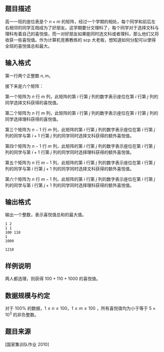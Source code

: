 ## 题目描述

高一一班的座位表是个 $n\times m$ 的矩阵，经过一个学期的相处，每个同学和前后左右相邻的同学互相成为了好朋友。这学期要分文理科了，每个同学对于选择文科与理科有着自己的喜悦值，而一对好朋友如果能同时选文科或者理科，那么他们又将收获一些喜悦值。作为计算机竞赛教练的 scp 大老板，想知道如何分配可以使得全班的喜悦值总和最大。

## 输入格式

第一行两个正整数 $n,m$。

接下来是六个矩阵：

第一个矩阵为 $n$ 行 $m$ 列，此矩阵的第 $i$ 行第 $j$ 列的数字表示座位在第 $i$ 行第 $j$ 列的同学选择文科获得的喜悦值。

第二个矩阵为 $n$ 行 $m$ 列，此矩阵的第 $i$ 行第 $j$ 列的数字表示座位在第 $i$ 行第 $j$ 列的同学选择理科获得的喜悦值。

第三个矩阵为 $n-1$ 行 $m$ 列，此矩阵的第 $i$ 行第 $j$ 列的数字表示座位在第 $i$ 行第 $j$ 列的同学与第 $i+1$ 行第 $j$ 列的同学同时选择文科获得的额外喜悦值。

第四个矩阵为 $n-1$ 行 $m$ 列，此矩阵的第 $i$ 行第 $j$ 列的数字表示座位在第 $i$ 行第 $j$ 列的同学与第 $i+1$ 行第 $j$ 列的同学同时选择理科获得的额外喜悦值。

第五个矩阵为 $n$ 行 $m-1$ 列，此矩阵的第 $i$ 行第 $j$ 列的数字表示座位在第 $i$ 行第 $j$ 列的同学与第 $i$ 行第 $j+1$ 列的同学同时选择文科获得的额外喜悦值。

第六个矩阵为 $n$ 行 $m-1$ 列，此矩阵的第 $i$ 行第 $j$ 列的数字表示座位在第 $i$ 行第 $j$ 列的同学与第 $i$ 行第 $j+1$ 列的同学同时选择理科获得的额外喜悦值。

## 输出格式

输出一个整数，表示喜悦值总和的最大值。

```input1
1 2
1 1
100 110
1
1000
```

```output1
1210
```

## 样例说明

两人都选理，则获得 $100+110+1000$ 的喜悦值。

## 数据规模与约定

对于 $100\%$ 的数据，$1\le n\le100$，$1\le m\le100$  ，所有喜悦值均为小于等于 $5\times 10^3$ 的非负整数。

## 题目来源

[国家集训队作业 2010]

